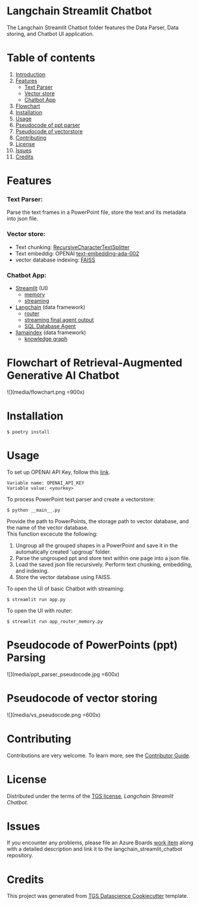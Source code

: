 # Langchain Streamlit Chatbot

The Langchain Streamlit Chatbot folder features the Data Parser, Data storing, and Chatbot UI application.

# Table of contents

1. [Introduction](#introduction)
2. [Features](#features)
   - [Text Parser](#textparser)
   - [Vector store](#vectorstore)
   - [Chatbot App](#chatbotapp)
3. [Flowchart](#flowchart)
4. [Installation](#installation)
5. [Usage](#usage)
6. [Pseudocode of ppt parser](#pseudocode1)
7. [Pseudocode of vectorstore](#pseudocode2)
8. [Contributing](#contributing)
9. [License](#license)
10. [Issues](#issues)
11. [Credits](#credits)

# Features

### **Text Parser:**

Parse the text frames in a PowerPoint file, store the text and its metadata into json file.

### **Vector store:**

- Text chunking: [RecursiveCharacterTextSplitter](https://python.langchain.com/docs/modules/data_connection/document_transformers/text_splitters/recursive_text_splitter)
- Text embeddig: OPENAI [text-embedding-ada-002](https://platform.openai.com/docs/guides/embeddings/use-cases)
- vector database indexing: [FAISS](https://python.langchain.com/docs/integrations/vectorstores/faiss)

### **Chatbot App:**

- [Streamlit](https://streamlit.io/) (UI)
  - [memory](https://python.langchain.com/docs/integrations/memory/streamlit_chat_message_history)
  - [streaming](https://github.com/langchain-ai/streamlit-agent/blob/main/streamlit_agent/basic_streaming.py)
- [Langchain](https://www.langchain.com/) (data framework)
  - [router](https://python.langchain.com/docs/modules/chains/foundational/router)
  - [streaming final agent output](https://python.langchain.com/docs/modules/agents/how_to/streaming_stdout_final_only)
  - [SQL Database Agent](https://python.langchain.com/docs/integrations/toolkits/sql_database)
- [llamaindex](https://www.llamaindex.ai/) (data framework)
  - [knowledge graph](https://gpt-index.readthedocs.io/en/latest/examples/index_structs/knowledge_graph/KnowledgeGraphDemo.html)

# Flowchart of Retrieval-Augmented Generative AI Chatbot

![](media/flowchart.png =900x)

# Installation

```shell
$ poetry install
```

# Usage

To set up OPENAI API Key, follow this [link](https://help.openai.com/en/articles/5112595-best-practices-for-api-key-safety).

```shell
Variable name: OPENAI_API_KEY
Variable value: <yourkey>
```

To process PowerPoint text parser and create a vectorstore:

```shell
$ python __main__.py
```

Provide the path to PowerPoints, the storage path to vector database, and the name of the vector database. \
This function excecute the following:

1. Ungroup all the grouped shapes in a PowerPoint and save it in the automatically created 'upgroup' folder.
2. Parse the ungrouped ppt and store text within one page into a json file.
3. Load the saved json file recursively. Perform text chunking, embedding, and indexing.
4. Store the vector database using FAISS.

To open the UI of basic Chatbot with streaming:

```shell
$ streamlit run app.py
```

To open the UI with router:

```shell
$ streamlit run app_router_memory.py
```

# Pseudocode of PowerPoints (ppt) Parsing

![](media/ppt_parser_pseudocode.jpg =600x)

# Pseudocode of vector storing

![](media/vs_pseudocode.png =600x)

# Contributing

Contributions are very welcome.
To learn more, see the [Contributor Guide].

# License

Distributed under the terms of the [TGS license][license],
_Langchain Streamlit Chatbot_.

# Issues

If you encounter any problems, please file an Azure Boards [work item]
along with a detailed description and link it to the
langchain_streamlit_chatbot repository.

# Credits

This project was generated from [TGS Datascience Cookiecutter] template.

[tgs datascience cookiecutter]: https://dev.azure.com/TGSCloud/Datascience/_git/cookiecutter-datascience-project
[work item]: https://dev.azure.com/TGSCloud/Datascience/_workitems/
[pip]: https://pip.pypa.io/

<!-- azure-only -->

[license]: https://dev.azure.com/TGSCloud/Datascience/_git/langchain_streamlit_chatbot?path=/LICENSE&_a=preview
[contributor guide]: https://dev.azure.com/TGSCloud/Datascience/_git/langchain_streamlit_chatbot?path=/CONTRIBUTING.md&_a=preview
[command-line reference]: https://dsdocs.cloud.tgs.com/langchain_streamlit_chatbot/source/usage.html
